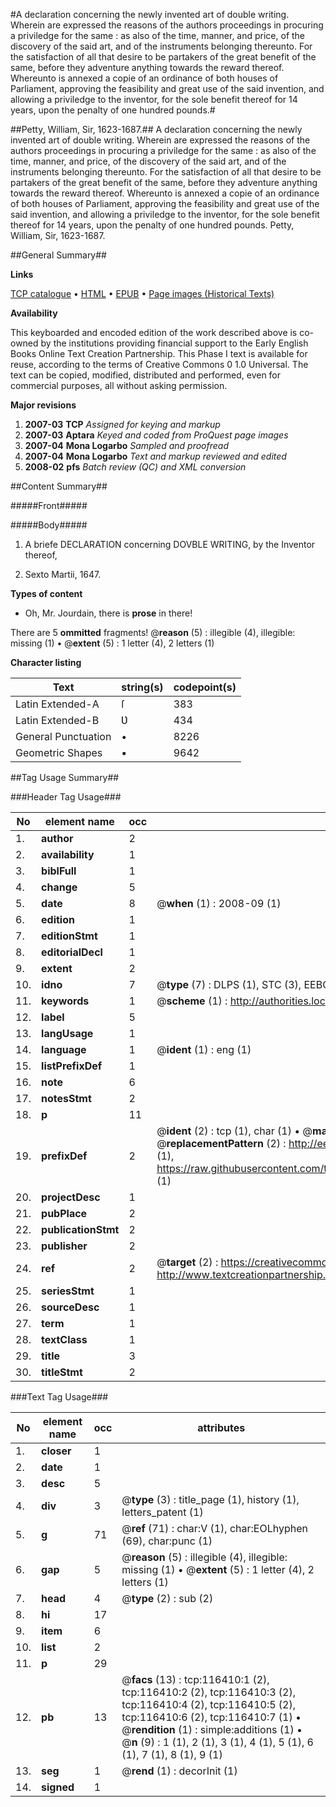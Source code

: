 #A declaration concerning the newly invented art of double writing. Wherein are expressed the reasons of the authors proceedings in procuring a priviledge for the same : as also of the time, manner, and price, of the discovery of the said art, and of the instruments belonging thereunto. For the satisfaction of all that desire to be partakers of the great benefit of the same, before they adventure anything towards the reward thereof. Whereunto is annexed a copie of an ordinance of both houses of Parliament, approving the feasibility and great use of the said invention, and allowing a priviledge to the inventor, for the sole benefit thereof for 14 years, upon the penalty of one hundred pounds.#

##Petty, William, Sir, 1623-1687.##
A declaration concerning the newly invented art of double writing. Wherein are expressed the reasons of the authors proceedings in procuring a priviledge for the same : as also of the time, manner, and price, of the discovery of the said art, and of the instruments belonging thereunto. For the satisfaction of all that desire to be partakers of the great benefit of the same, before they adventure anything towards the reward thereof. Whereunto is annexed a copie of an ordinance of both houses of Parliament, approving the feasibility and great use of the said invention, and allowing a priviledge to the inventor, for the sole benefit thereof for 14 years, upon the penalty of one hundred pounds.
Petty, William, Sir, 1623-1687.

##General Summary##

**Links**

[TCP catalogue](http://www.ota.ox.ac.uk/tcp/)  • 
[HTML](http://tei.it.ox.ac.uk/tcp/Texts-HTML/free/A90/A90628.html)  • 
[EPUB](http://tei.it.ox.ac.uk/tcp/Texts-EPUB/free/A90/A90628.epub) • 
[Page images (Historical Texts)](https://data.historicaltexts.jisc.ac.uk/view?pubId=eebo-99864188e&pageId=eebo-99864188e-116410-1)

**Availability**

This keyboarded and encoded edition of the
	       work described above is co-owned by the institutions
	       providing financial support to the Early English Books
	       Online Text Creation Partnership. This Phase I text is
	       available for reuse, according to the terms of Creative
	       Commons 0 1.0 Universal. The text can be copied,
	       modified, distributed and performed, even for
	       commercial purposes, all without asking permission.

**Major revisions**

1. __2007-03__ __TCP__ *Assigned for keying and markup*
1. __2007-03__ __Aptara__ *Keyed and coded from ProQuest page images*
1. __2007-04__ __Mona Logarbo__ *Sampled and proofread*
1. __2007-04__ __Mona Logarbo__ *Text and markup reviewed and edited*
1. __2008-02__ __pfs__ *Batch review (QC) and XML conversion*

##Content Summary##

#####Front#####

#####Body#####

1. A briefe DECLARATION
concerning
DOVBLE WRITING,
by the Inventor thereof,

1. Sexto Martii, 1647.

**Types of content**

  * Oh, Mr. Jourdain, there is **prose** in there!

There are 5 **ommitted** fragments! 
 @__reason__ (5) : illegible (4), illegible: missing (1)  •  @__extent__ (5) : 1 letter (4), 2 letters (1)

**Character listing**


|Text|string(s)|codepoint(s)|
|---|---|---|
|Latin Extended-A|ſ|383|
|Latin Extended-B|Ʋ|434|
|General Punctuation|•|8226|
|Geometric Shapes|▪|9642|

##Tag Usage Summary##

###Header Tag Usage###

|No|element name|occ|attributes|
|---|---|---|---|
|1.|__author__|2||
|2.|__availability__|1||
|3.|__biblFull__|1||
|4.|__change__|5||
|5.|__date__|8| @__when__ (1) : 2008-09 (1)|
|6.|__edition__|1||
|7.|__editionStmt__|1||
|8.|__editorialDecl__|1||
|9.|__extent__|2||
|10.|__idno__|7| @__type__ (7) : DLPS (1), STC (3), EEBO-CITATION (1), PROQUEST (1), VID (1)|
|11.|__keywords__|1| @__scheme__ (1) : http://authorities.loc.gov/ (1)|
|12.|__label__|5||
|13.|__langUsage__|1||
|14.|__language__|1| @__ident__ (1) : eng (1)|
|15.|__listPrefixDef__|1||
|16.|__note__|6||
|17.|__notesStmt__|2||
|18.|__p__|11||
|19.|__prefixDef__|2| @__ident__ (2) : tcp (1), char (1)  •  @__matchPattern__ (2) : ([0-9\-]+):([0-9IVX]+) (1), (.+) (1)  •  @__replacementPattern__ (2) : http://eebo.chadwyck.com/downloadtiff?vid=$1&page=$2 (1), https://raw.githubusercontent.com/textcreationpartnership/Texts/master/tcpchars.xml#$1 (1)|
|20.|__projectDesc__|1||
|21.|__pubPlace__|2||
|22.|__publicationStmt__|2||
|23.|__publisher__|2||
|24.|__ref__|2| @__target__ (2) : https://creativecommons.org/publicdomain/zero/1.0/ (1), http://www.textcreationpartnership.org/docs/. (1)|
|25.|__seriesStmt__|1||
|26.|__sourceDesc__|1||
|27.|__term__|1||
|28.|__textClass__|1||
|29.|__title__|3||
|30.|__titleStmt__|2||


###Text Tag Usage###

|No|element name|occ|attributes|
|---|---|---|---|
|1.|__closer__|1||
|2.|__date__|1||
|3.|__desc__|5||
|4.|__div__|3| @__type__ (3) : title_page (1), history (1), letters_patent (1)|
|5.|__g__|71| @__ref__ (71) : char:V (1), char:EOLhyphen (69), char:punc (1)|
|6.|__gap__|5| @__reason__ (5) : illegible (4), illegible: missing (1)  •  @__extent__ (5) : 1 letter (4), 2 letters (1)|
|7.|__head__|4| @__type__ (2) : sub (2)|
|8.|__hi__|17||
|9.|__item__|6||
|10.|__list__|2||
|11.|__p__|29||
|12.|__pb__|13| @__facs__ (13) : tcp:116410:1 (2), tcp:116410:2 (2), tcp:116410:3 (2), tcp:116410:4 (2), tcp:116410:5 (2), tcp:116410:6 (2), tcp:116410:7 (1)  •  @__rendition__ (1) : simple:additions (1)  •  @__n__ (9) : 1 (1), 2 (1), 3 (1), 4 (1), 5 (1), 6 (1), 7 (1), 8 (1), 9 (1)|
|13.|__seg__|1| @__rend__ (1) : decorInit (1)|
|14.|__signed__|1||
